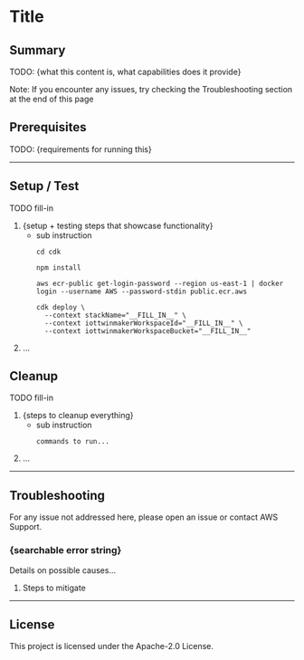 # Title

## Summary

TODO: {what this content is, what capabilities does it provide}

Note: If you encounter any issues, try checking the Troubleshooting section at the end of this page

## Prerequisites

TODO: {requirements for running this}

---

## Setup / Test

TODO fill-in

1. {setup + testing steps that showcase functionality}
    - sub instruction
      ```
      cd cdk
      
      npm install
      
      aws ecr-public get-login-password --region us-east-1 | docker login --username AWS --password-stdin public.ecr.aws
      
      cdk deploy \
        --context stackName="__FILL_IN__" \
        --context iottwinmakerWorkspaceId="__FILL_IN__" \
        --context iottwinmakerWorkspaceBucket="__FILL_IN__"
      ```
2. ...

## Cleanup

TODO fill-in

1. {steps to cleanup everything}
    - sub instruction
        ```
        commands to run...
        ```
2. ...

---

## Troubleshooting

For any issue not addressed here, please open an issue or contact AWS Support.

### {searchable error string}

Details on possible causes...

1. Steps to mitigate

---

## License

This project is licensed under the Apache-2.0 License.
